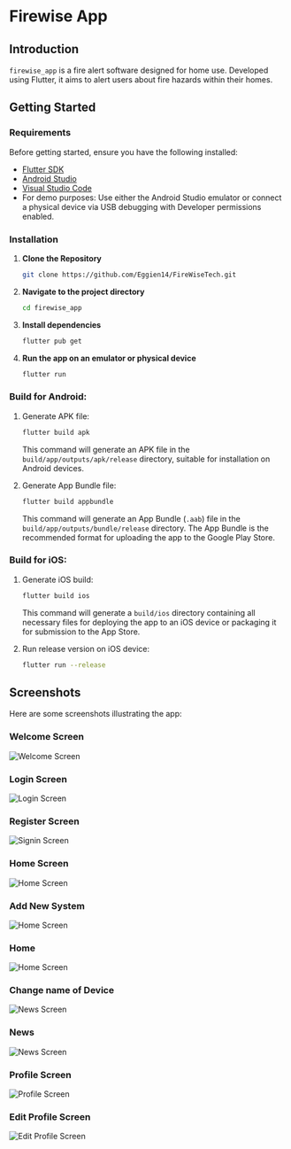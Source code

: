 
# Firewise App

## Introduction

`firewise_app` is a fire alert software designed for home use. Developed using Flutter, it aims to alert users about fire hazards within their homes.

## Getting Started

### Requirements

Before getting started, ensure you have the following installed:

- [Flutter SDK](https://docs.flutter.dev/get-started/install)
- [Android Studio](https://developer.android.com/studio)
- [Visual Studio Code](https://code.visualstudio.com/)
- For demo purposes: Use either the Android Studio emulator or connect a physical device via USB debugging with Developer permissions enabled.

### Installation

1. **Clone the Repository**

   ```bash
   git clone https://github.com/Eggien14/FireWiseTech.git
   ```

2. **Navigate to the project directory**

   ```bash
   cd firewise_app
   ```

3. **Install dependencies**

   ```bash
   flutter pub get
   ```

4. **Run the app on an emulator or physical device**

   ```bash
   flutter run
   ```

### Build for Android:

1. Generate APK file:
   ```bash
   flutter build apk
   ```
   This command will generate an APK file in the `build/app/outputs/apk/release` directory, suitable for installation on Android devices.

2. Generate App Bundle file:
   ```bash
   flutter build appbundle
   ```
   This command will generate an App Bundle (`.aab`) file in the `build/app/outputs/bundle/release` directory. The App Bundle is the recommended format for uploading the app to the Google Play Store.

### Build for iOS:

1. Generate iOS build:
   ```bash
   flutter build ios
   ```
   This command will generate a `build/ios` directory containing all necessary files for deploying the app to an iOS device or packaging it for submission to the App Store.

2. Run release version on iOS device:
   ```bash
   flutter run --release
   ```

## Screenshots

Here are some screenshots illustrating the app:

### Welcome Screen
![Welcome Screen](https://i.ibb.co/rcTM06P/Screenshot-2024-05-14-013307.png)

### Login Screen
![Login Screen](https://i.ibb.co/PC7kCT0/Screenshot-2024-05-14-013321.png)

### Register Screen
![Signin Screen](https://i.ibb.co/G7DscXt/Screenshot-2024-05-14-013335.png)

### Home Screen
![Home Screen](assets\screenshot\1.png)

### Add New System
![Home Screen](assets\screenshot\2.png)

### Home
![Home Screen](assets\screenshot\3.png)

### Change name of Device
![News Screen](assets\screenshot\4.png)

### News
![News Screen](assets\screenshot\5.png)

### Profile Screen
![Profile Screen](assets\screenshot\6.png)

### Edit Profile Screen
![Edit Profile Screen](assets\screenshot\7.png)


